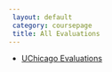 ```yaml
--- 
 layout: default 
 category: coursepage 
 title: All Evaluations 
---
```


+ [UChicago Evaluations](Evaluations_UChicago.rar)
